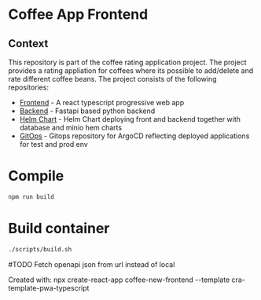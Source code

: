 # Coffee App Frontend

## Context
This repository is part of the coffee rating application project. The project
provides a rating appliation for coffees where its possible to add/delete and
rate different coffee beans. The project consists of the following repositories:
- [Frontend](https://github.com/andifg/coffee_frontend_ts.git) - A react typescript progressive web app
- [Backend](https://github.com/andifg/coffee_backend.git) - Fastapi based python backend
- [Helm Chart](https://github.com/andifg/coffee-app-chart.git) - Helm Chart deploying front and backend together with database and minio hem charts
- [GitOps](https://github.com/andifg/coffee-app-gitops.git) - Gitops repository for ArgoCD reflecting deployed applications for test and prod env


# Compile

```bash
npm run build
```
# Build container

```bash
./scripts/build.sh
```


#TODO
Fetch openapi json from url instead of local



Created with:
npx create-react-app coffee-new-frontend --template cra-template-pwa-typescript
